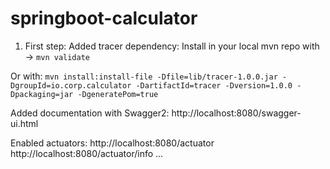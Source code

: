# springboot-calculator

1. First step: Added tracer dependency:
Install in your local mvn repo with -> `mvn validate`

Or with: `mvn install:install-file -Dfile=lib/tracer-1.0.0.jar -DgroupId=io.corp.calculator -DartifactId=tracer -Dversion=1.0.0 -Dpackaging=jar -DgeneratePom=true`


Added documentation with Swagger2: http://localhost:8080/swagger-ui.html

Enabled actuators: 
http://localhost:8080/actuator
http://localhost:8080/actuator/info
...
